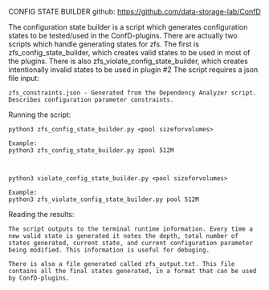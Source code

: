 CONFIG STATE BUILDER 
github: https://github.com/data-storage-lab/ConfD

The configuration state builder is a script which generates configuration states to be tested/used in the ConfD-plugins.
There are actually two scripts which handle generating states for zfs. The first is zfs_config_state_builder, which creates valid states to be used in most of the plugins. There is also zfs_violate_config_state_builder, which creates intentionally invalid states to be used in plugin #2 
The script requires a json file input:

	zfs_constraints.json - Generated from the Dependency Analyzer script. Describes configuration parameter constraints.

Running the script:

	python3 zfs_config_state_builder.py <pool sizeforvolumes>
	
	Example:
	python3 zfs_config_state_builder.py zpool 512M
	
	
	
	python3 violate_config_state_builder.py <pool sizeforvolumes>
	
	Example:
	python3 zfs_violate_config_state_builder.py pool 512M

Reading the results:
	
	The script outputs to the terminal runtime information. Every time a new valid state is generated it notes the depth, total number of states generated, current state, and current configuration parameter being modified. This information is useful for debuging. 
	
	There is also a file generated called zfs_output.txt. This file contains all the final states generated, in a format that can be used by ConfD-plugins. 
